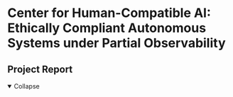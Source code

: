 # Center for Human-Compatible AI: Ethically Compliant Autonomous Systems under Partial Observability

## Project Report
<details open>
<summary>Collapse</summary>
<object data='/LSNZRicra23.pdf' width='100%' height=800></object>
</details>